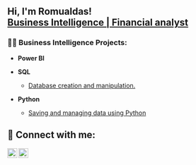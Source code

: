 <h2>Hi, I'm Romualdas! <br/><a href="www.linkedin.com/in/romualdas-lubys-515621124">Business Intelligence | Financial analyst</a></h1>

<h3>👨‍💻 Business Intelligence Projects:</h2>

- <b>Power BI</b>

- <b>SQL</b>
  - [Database creation and manipulation.](https://github.com/Romas85/SQL_project)
- <b>Python</b>
  - [Saving and managing data using Python](https://github.com/Romas85/PythonProjects)

<h2> 🤳 Connect with me:</h2>

[<img align="left" alt="JoshMadakor | LinkedIn" width="22px" src="https://cdn.jsdelivr.net/npm/simple-icons@v3/icons/linkedin.svg" />][linkedin]
[<img align="left" alt="JoshMadakor | Instagram" width="22px" src="https://cdn.jsdelivr.net/npm/simple-icons@3.13.0/icons/facebook.svg" />][facebok]

[facebok]: https://www.facebook.com/romualdas.lubys
[linkedin]: https://www.linkedin.com/in/romualdas-lubys-515621124

<!--
**joshmadakor1/joshmadakor1** is a ✨ _special_ ✨ repository because its `README.md` (this file) appears on your GitHub profile.

Here are some ideas to get you started:

- 🔭 I’m currently working on ...
- 🌱 I’m currently learning ...
- 👯 I’m looking to collaborate on ...
- 🤔 I’m looking for help with ...
- 💬 Ask me about ...
- 📫 How to reach me: ...
- 😄 Pronouns: ...
- ⚡ Fun fact: ...
-->
